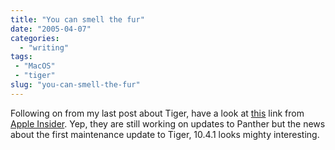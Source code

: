 ```yaml
---
title: "You can smell the fur"
date: "2005-04-07"
categories: 
  - "writing"
tags:
 - "MacOS"
 - "tiger"
slug: "you-can-smell-the-fur"
---
```


Following on from my last post about Tiger, have a look at [this][1] link from [Apple Insider][2]. Yep, they are still working on updates to Panther but the news about the first maintenance update to Tiger, 10.4.1 looks mighty interesting.

[1]:	https://www.appleinsider.com/article.php?id=984
[2]:	https://www.appleinsider.com